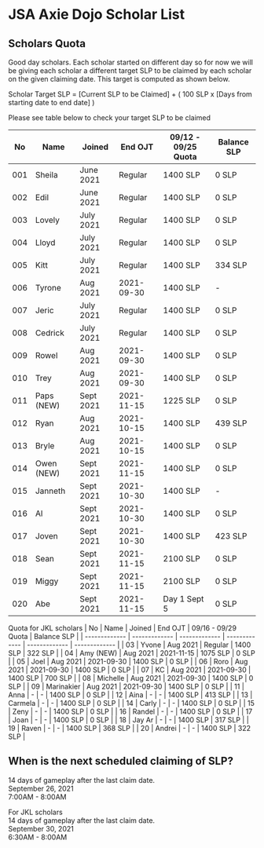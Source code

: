 # JSA Axie Dojo Scholar List



## Scholars Quota
Good day scholars. Each scholar started on different day so for now we will be giving each scholar a different target SLP to be claimed by each scholar on the given claiming date. This target is computed as shown below.  
  
Scholar Target SLP = [Current SLP to be Claimed] + ( 100 SLP x [Days from starting date to end date] )  
  
Please see table below to check your target SLP to be claimed

| No  | Name | Joined | End OJT | 09/12 - 09/25 Quota | Balance SLP |
| ------------- | ------------- | ------------- | ------------- | ------------- | ------------- |
| 001  | Sheila  | June 2021 | Regular | 1400 SLP | 0 SLP |
| 002  | Edil | June 2021 | Regular | 1400 SLP | 0 SLP |
| 003  | Lovely  | July 2021 | Regular | 1400 SLP | 0 SLP |
| 004  | Lloyd | July 2021 | Regular | 1400 SLP | 0 SLP |
| 005  | Kitt | July 2021 | Regular | 1400 SLP | 334 SLP |
| 006  | Tyrone | Aug 2021 | 2021-09-30 | 1400 SLP | - |
| 007  | Jeric | July 2021 | Regular | 1400 SLP | 0 SLP |
| 008  | Cedrick | July 2021 | Regular | 1400 SLP | 0 SLP |
| 009  | Rowel | Aug 2021 | 2021-09-30 | 1400 SLP | 0 SLP |
| 010  | Trey | Aug 2021 | 2021-09-30 | 1400 SLP | 0 SLP |
| 011  | Paps (NEW) | Sept 2021 | 2021-11-15 | 1225 SLP | 0 SLP |
| 012  | Ryan | Aug 2021 | 2021-10-15 | 1400 SLP | 439 SLP |
| 013  | Bryle | Aug 2021 | 2021-10-15 | 1400 SLP | 0 SLP |
| 014  | Owen (NEW) | Sept 2021 | 2021-11-15 | 1400 SLP | 0 SLP |
| 015  | Janneth | Sept 2021 | 2021-10-30 | 1400 SLP | - |
| 016  | Al | Sept 2021 | 2021-10-30 | 1400 SLP | 0 SLP |
| 017  | Joven | Sept 2021 | 2021-10-30 | 1400 SLP | 423 SLP |
| 018  | Sean | Sept 2021 | 2021-11-15 | 2100 SLP | 0 SLP |
| 019  | Miggy | Sept 2021 | 2021-11-15 | 2100 SLP | 0 SLP |
| 020  | Abe | Sept 2021 | 2021-11-15 | Day 1 Sept 5 | 0 SLP |
  
Quota for JKL scholars
| No  | Name | Joined | End OJT | 09/16 - 09/29 Quota | Balance SLP |
| ------------- | ------------- | ------------- | ------------- | ------------- | ------------- |
| 03  | Yvone | Aug 2021 | Regular | 1400 SLP | 322 SLP |
| 04  | Amy (NEW) | Aug 2021 | 2021-11-15 | 1075 SLP | 0 SLP |
| 05  | Joel | Aug 2021 | 2021-09-30 | 1400 SLP | 0 SLP |
| 06  | Roro | Aug 2021 | 2021-09-30 | 1400 SLP | 0 SLP |
| 07  | KC | Aug 2021 | 2021-09-30 | 1400 SLP | 700 SLP |
| 08  | Michelle | Aug 2021 | 2021-09-30 | 1400 SLP | 0 SLP |
| 09  | Marinakier | Aug 2021 | 2021-09-30 | 1400 SLP | 0 SLP |
| 11  | Anna | - | - | 1400 SLP | 0 SLP |
| 12  | Aina | - | - | 1400 SLP | 413 SLP |
| 13  | Carmela | - | - | 1400 SLP | 0 SLP |
| 14  | Carly | - | - | 1400 SLP | 0 SLP |
| 15  | Zeny | - | - | 1400 SLP | 0 SLP |
| 16  | Randel | - | - | 1400 SLP | 0 SLP |
| 17  | Joan | - | - | 1400 SLP | 0 SLP |
| 18  | Jay Ar | - | - | 1400 SLP | 317 SLP |
| 19  | Raven | - | - | 1400 SLP | 368 SLP |
| 20  | Andrei | - | - | 1400 SLP | 322 SLP |

## When is the next scheduled claiming of SLP?
14 days of gameplay after the last claim date.  
September 26, 2021  
7:00AM - 8:00AM
  
For JKL scholars  
14 days of gameplay after the last claim date.  
September 30, 2021  
6:30AM - 8:00AM
<!--
## Scholars Record
| Name  | 06 | 07/15  | 07/30  | 08/14  |
| ------------- | ------------- | ------------- | ------------- | ------------- |
| Sheila  | O  | O  | O | Ongoing |
| Edil  | O | O  | O | Ongoing |
| Lovely  | NA  | X | O  | Ongoing |
| Lloyd  | NA  | X | O  | Ongoing |
| Kitt  | NA  | NA | O  | Ongoing |
| Tyrone | NA  | NA | NA  | Ongoing |
| Jeric | NA  | NA | O  | Ongoing |
| Cedrick | NA  | NA | X  | Ongoing |
| Rowel | NA  | NA | NA  | Ongoing |
| Trey | NA  | NA | NA  | Ongoing |
  
-->
